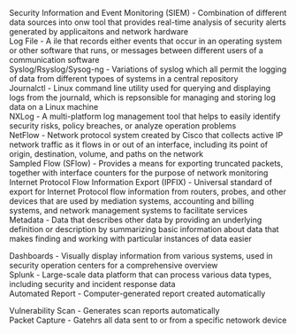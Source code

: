 Security Information and Event Monitoring (SIEM) - Combination of different data sources into onw tool that provides real-time analysis of security alerts generated by applicaitons and network hardware  
Log File - A ile that records either events that occur in an operating system or other software that runs, or messages between different users of a communication software  
Syslog/Rsyslog/Sysog-ng - Variations of syslog which all permit the logging of data from different typoes of systems in a central repository  
Journalctl - Linux command line utility used for querying and displaying logs from the journald, which is repsonsible for managing and storing log data on a Linux machine  
NXLog - A multi-platform log management tool that helps to easily identify security risks, policy breaches, or analyze operation problems  
NetFlow - Network protocol system created by Cisco that collects active IP network traffic as it flows in or out of an interface, including its point of origin, destination, volume, and paths on the network  
Sampled Flow (SFlow) - Provides a means for exporting truncated packets, together with interface counters for the purpose of network monitoring  
Internet Protocol Flow Information Export (IPFIX) - Universal standard of export for Internet Protocol flow information from routers, probes, and other devices that are used by mediation systems, accounting and billing systems, and network management systems to facilitate services  
Metadata - Data that describes other data by providing an underlying definition or description by summarizing basic information about data that makes finding and working with particular instances of data easier  

Dashboards - Visually display information from various systems, used in security operation centers for a comprehensive overview  
Splunk - Large-scale data platform that can process various data types, including security and incident response data  
Automated Report - Computer-generated report created automatically  

Vulnerability Scan - Generates scan reports automatically  
Packet Capture - Gatehrs all data sent to or from a specific netowork device  

